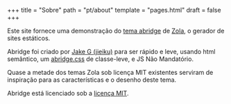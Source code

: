 +++
title = "Sobre"
path = "pt/about"
template = "pages.html"
draft = false
+++

Este site fornece uma demonstração do [tema abridge](https://github.com/Jieiku/abridge) de [Zola](https://www.getzola.org/), o gerador de sites estáticos.

Abridge foi criado por [Jake G (jieiku)](https://github.com/Jieiku) para ser rápido e leve, usando html semântico, um [abridge.css](https://github.com/Jieiku/abridge.css) de classe-leve, e JS Não Mandatório.

Quase a metade dos temas Zola sob licença MIT existentes serviram de inspiração para as características e o desenho deste tema.

Abridge está licenciado sob a [licença MIT](https://opensource.org/licenses/MIT).

